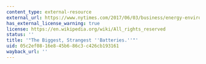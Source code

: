 ```yaml
---
content_type: external-resource
external_url: https://www.nytimes.com/2017/06/03/business/energy-environment/biggest-batteries.html
has_external_license_warning: true
license: https://en.wikipedia.org/wiki/All_rights_reserved
status: ''
title: '"The Biggest, Strangest ''Batteries.''"'
uid: 05c2ef08-16e8-45b6-86c3-c426cb193161
wayback_url: ''
---
```

